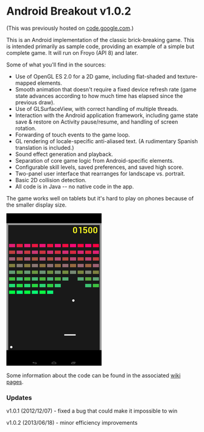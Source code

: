 Android Breakout v1.0.2
=======================

(This was previously hosted on [code.google.com](https://code.google.com/p/android-breakout/).)

This is an Android implementation of the classic brick-breaking game.
This is intended primarily as sample code, providing an example of a
simple but complete game.  It will run on Froyo (API 8) and later.

Some of what you'll find in the sources:

- Use of OpenGL ES 2.0 for a 2D game, including flat-shaded and
  texture-mapped elements.
- Smooth animation that doesn't require a fixed device refresh rate (game
  state advances according to how much time has elapsed since the
  previous draw).
- Use of GLSurfaceView, with correct handling of multiple threads.
- Interaction with the Android application framework, including game state
  save & restore on Activity pause/resume, and handling of screen rotation.
- Forwarding of touch events to the game loop.
- GL rendering of locale-specific anti-aliased text. (A rudimentary Spanish
  translation is included.)
- Sound effect generation and playback.
- Separation of core game logic from Android-specific elements.
- Configurable skill levels, saved preferences, and saved high score.
- Two-panel user interface that rearranges for landscape vs. portrait.
- Basic 2D collision detection.
- All code is in Java -- no native code in the app.

The game works well on tablets but it's hard to play on phones because
of the smaller display size.

![screengrab](breakout.png)

Some information about the code can be found in the associated
[wiki pages](https://github.com/fadden/android-breakout/wiki).

### Updates ###

v1.0.1 (2012/12/07) - fixed a bug that could make it impossible to win

v1.0.2 (2013/06/18) - minor efficiency improvements
